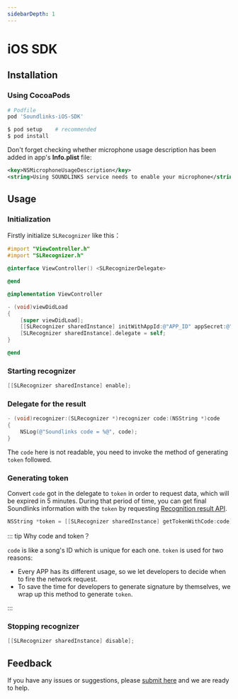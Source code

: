 ```yaml
---
sidebarDepth: 1
---
```


# iOS SDK

## Installation

### Using CocoaPods

```ruby
# Podfile
pod 'Soundlinks-iOS-SDK'
```

```bash
$ pod setup    # recommended
$ pod install
```

Don't forget checking whether microphone usage description has been added in app's **Info.plist** file:

```xml
<key>NSMicrophoneUsageDescription</key>
<string>Using SOUNDLINKS service needs to enable your microphone</string>
```

## Usage

### Initialization

Firstly initialize `SLRecognizer` like this：

```objectivec
#import "ViewController.h"
#import "SLRecognizer.h"

@interface ViewController() <SLRecognizerDelegate>

@end

@implementation ViewController

- (void)viewDidLoad
{
    [super viewDidLoad];
    [[SLRecognizer sharedInstance] initWithAppId:@"APP_ID" appSecret:@"APP_SECRET"];
    [SLRecognizer sharedInstance].delegate = self;
}

@end
```

### Starting recognizer

```objectivec
[[SLRecognizer sharedInstance] enable];
```

### Delegate for the result

```objectivec
- (void)recognizer:(SLRecognizer *)recognizer code:(NSString *)code
{
    NSLog(@"Soundlinks code = %@", code);
}
```

The `code` here is not readable, you need to invoke the method of generating `token` followed.

### Generating token

Convert `code` got in the delegate to `token` in order to request data, which will be expired in 5 minutes. During that period of time, you can get final Soundlinks information with the `token` by requesting [Recognition result API](/result/).

```objectivec
NSString *token = [[SLRecognizer sharedInstance] getTokenWithCode:code];
```

::: tip Why code and token？

`code` is like a song's ID which is unique for each one. `token` is used for two reasons:

- Every APP has its different usage, so we let developers to decide when to fire the network request.
- To save the time for developers to generate signature by themselves, we wrap up this method to generate `token`.

:::

### Stopping recognizer

```objectivec
[[SLRecognizer sharedInstance] disable];
```

## Feedback

If you have any issues or suggestions, please [submit here](https://github.com/soundlinks/Soundlinks-iOS-SDK/issues/new) and we are ready to help.

